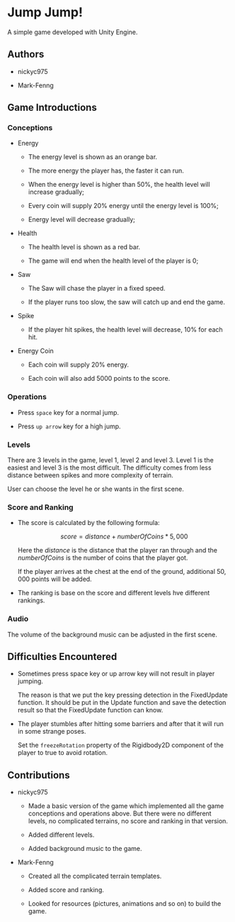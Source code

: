 # Jump Jump!

A simple game developed with Unity Engine.

## Authors

* nickyc975

* Mark-Fenng

## Game Introductions

### Conceptions

* Energy

  * The energy level is shown as an orange bar.

  * The more energy the player has, the faster it can run.

  * When the energy level is higher than 50%, the health level will increase gradually;

  * Every coin will supply 20% energy until the energy level is 100%;

  * Energy level will decrease gradually;

* Health

  * The health level is shown as a red bar.

  * The game will end when the health level of the player is 0;

* Saw

  * The Saw will chase the player in a fixed speed. 

  * If the player runs too slow, the saw will catch up and end the game.

* Spike

  * If the player hit spikes, the health level will decrease, 10% for each hit.

* Energy Coin

  * Each coin will supply 20% energy.

  * Each coin will also add 5000 points to the score.

### Operations

* Press `space` key for a normal jump.

* Press `up arrow` key for a high jump.

### Levels

There are 3 levels in the game, level 1, level 2 and level 3. Level 1 is the easiest and level 3 is the most difficult. The difficulty comes from less distance between spikes and more complexity of terrain.

User can choose the level he or she wants in the first scene.

### Score and Ranking

* The score is calculated by the following formula:

  $$score = distance + numberOfCoins * 5,000$$

  Here the $distance$ is the distance that the player ran through and the $numberOfCoins$ is the number of coins that the player got.

  If the player arrives at the chest at the end of the ground, additional $50,000$ points will be added.

* The ranking is base on the score and different levels hve different rankings.

### Audio

The volume of the background music can be adjusted in the first scene.

## Difficulties Encountered

* Sometimes press space key or up arrow key will not result in player jumping.
  
  The reason is that we put the key pressing detection in the FixedUpdate function. It should be put in the Update function and save the detection result so that the FixedUpdate function can know.

* The player stumbles after hitting some barriers and after that it will run in some strange poses.
  
  Set the `freezeRotation` property of the Rigidbody2D component of the player to true to avoid rotation.

## Contributions

* nickyc975
  
  * Made a basic version of the game which implemented all the game conceptions and operations above. But there were no different levels, no complicated terrains, no score and ranking in that version.
  
  * Added different levels.
  
  * Added background music to the game.

* Mark-Fenng
  
  * Created all the complicated terrain templates.
  
  * Added score and ranking.
  
  * Looked for resources (pictures, animations and so on) to build the game.